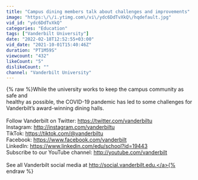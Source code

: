 ```yaml
---
title: "Campus dining members talk about challenges and improvements"
image: "https:\/\/i.ytimg.com\/vi\/ydc6DdTvXkQ\/hqdefault.jpg"
vid_id: "ydc6DdTvXkQ"
categories: "Education"
tags: ["Vanderbilt University"]
date: "2022-02-18T12:52:55+03:00"
vid_date: "2021-10-01T15:40:46Z"
duration: "PT1M59S"
viewcount: "432"
likeCount: "5"
dislikeCount: ""
channel: "Vanderbilt University"
---
```

{% raw %}While the university works to keep the campus community as safe and <br />healthy as possible, the COVID-19 pandemic has led to some challenges for <br />Vanderbilt’s award-winning dining halls. <br /><br />Follow Vanderbilt on Twitter: <a rel="nofollow" target="blank" href="https://twitter.com/vanderbiltu">https://twitter.com/vanderbiltu</a><br />Instagram: <a rel="nofollow" target="blank" href="http://instagram.com/vanderbiltu">http://instagram.com/vanderbiltu</a><br />TikTok: <a rel="nofollow" target="blank" href="https://tiktok.com/@vanderbiltu">https://tiktok.com/@vanderbiltu</a><br />Facebook: <a rel="nofollow" target="blank" href="https://www.facebook.com/vanderbilt">https://www.facebook.com/vanderbilt</a><br />LinkedIn: <a rel="nofollow" target="blank" href="https://www.linkedin.com/edu/school?id=19443">https://www.linkedin.com/edu/school?id=19443</a><br />Subscribe to our YouTube channel: <a rel="nofollow" target="blank" href="http://youtube.com/vanderbilt">http://youtube.com/vanderbilt</a><br /><br />See all Vanderbilt social media at <a rel="nofollow" target="blank" href="http://social.vanderbilt.edu.">http://social.vanderbilt.edu.</a>{% endraw %}
